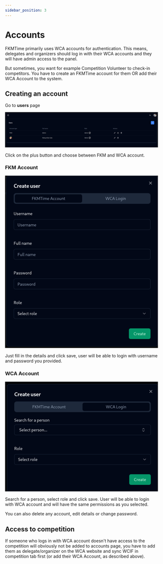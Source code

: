 ```yaml
---
sidebar_position: 3
---
```


# Accounts

FKMTime primarily uses WCA accounts for authentication. This means, delegates and organizers should log in with their WCA accounts and they will have admin access to the panel. 

But sometimes, you want for example Competition Volunteer to check-in competitors. You have to create an FKMTime account for them OR add their WCA Account to the system.

## Creating an account

Go to **users** page

![img.png](../assets/accounts.png)

Click on the plus button and choose between FKM and WCA account.

### FKM Account
![img.png](../assets/create-fkm-account.png)

Just fill in the details and click save, user will be able to login with username and password you provided.

### WCA Account

![img.png](../assets/create-wca-account.png)

Search for a person, select role and click save. User will be able to login with WCA account and will have the same permissions as you selected.

You can also delete any account, edit details or change password.

## Access to competition

If someone who logs in with WCA account doesn't have access to the competition will obviously not be added to accounts page, you have to add them as delegate/organizer on the WCA website and sync WCIF in competition tab first (or add their WCA Account, as described above).
